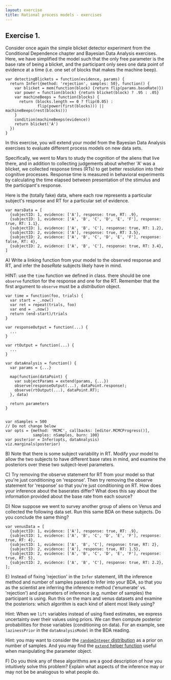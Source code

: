 ```yaml
---
layout: exercise
title: Rational process models - exercises
---
```


## Exercise 1. 

Consider once again the simple blicket detector experiment from the Conditional Dependence chapter and Bayesian Data Analysis exercises. Here, we have simplified the model such that the only free parameter is the base rate of being a blicket, and the participant only sees one data point of evidence at a time (i.e. one set of blocks that makes the machine beep).

~~~~
var detectingBlickets = function(evidence, params) {
  return Infer({method: 'rejection', samples: 50}, function() {
    var blicket = mem(function(block) {return flip(params.baseRate)})
    var power = function(block) {return blicket(block) ? .95 : .05}
    var machineBeeps = function(blocks) {
      return (blocks.length == 0 ? flip(0.05) :
              flip(power(first(blocks))) || machineBeeps(rest(blocks)))
    }
    condition(machineBeeps(evidence))
    return blicket('A')
  })
}
~~~~

In this exercise, you will extend your model from the Bayesian Data Analysis exercises to evaluate different process models on new data sets. 

Specifically, we went to Mars to study the cognition of the aliens that live there, and in addition to collecting judgements about whether 'A' was a blicket, we collected response times (RTs) to get better resolution into their cognitive processes. Response time is measured in behavioral experiments by calculating the time elapsed between presentation of the stimulus and the participant's response. 

Here is the (totally fake) data, where each row represents a particular subject's response and RT for a particular set of evidence.

~~~~
var marsData = [
  {subjectID: 1, evidence: ['A'], response: true, RT: .9},
  {subjectID: 1, evidence: ['A', 'B', 'C', 'D', 'E', 'F'], response: true, RT: 1.1},
  {subjectID: 1, evidence: ['A', 'B', 'C'], response: true, RT: 1.2},
  {subjectID: 2, evidence: ['A'], response: true, RT: 3.5},
  {subjectID: 2, evidence: ['A', 'B', 'C', 'D', 'E', 'F'], response: false, RT: 4},
  {subjectID: 2, evidence: ['A', 'B', 'C'], response: true, RT: 3.4},
]
~~~~

A) Write a linking function from your model to the observed response and RT, and infer the *baseRate* subjects likely have in mind.

HINT: use the `time` function we defined in class. there should be one `observe` function for the response and one for the RT. Remember that the first argument to `observe` must be a *distribution* object. 

~~~~ norun
var time = function(foo, trials) {
  var start = _.now()
  var ret = repeat(trials, foo)
  var end = _.now()
  return (end-start)/trials
}

var responseOutput = function(...) {
  ...
}

var rtOutput = function(...) {
  ...
}

var dataAnalysis = function() {
  var params = {...}

  map(function(dataPoint) {
    var subjectParams = extend(params, {...})
    observe(responseOutput(...), dataPoint.response);
    observe(rtOutput(...), dataPoint.RT);
  }, data)

  return parameters
}


var nSamples = 500
// Do not change below
var opts = {method: 'MCMC', callbacks: [editor.MCMCProgress()], 
            samples: nSamples, burn: 100}
var posterior = Infer(opts, dataAnalysis)
viz.marginals(posterior)
~~~~

B) Note that there is some subject variability in RT. Modify your model to allow the two subjects to have different base rates in mind, and examine the posteriors over these two subject-level parameters. 

C) Try removing the observe statement for RT from your model so that you're just conditioning on 'response'. Then try removing the observe statement for 'response' so that you're just conditioning on RT. How does your inference about the baserates differ? What does this say about the information provided about the base rate from each source?

D) Now suppose we went to survey another group of aliens on Venus and collected the following data set. Run this same BDA on these subjects. Do you conclude the same thing?

~~~~
var venusData = [
  {subjectID: 1, evidence: ['A'], response: true, RT: .9},
  {subjectID: 1, evidence: ['A', 'B', 'C', 'D', 'E', 'F'], response: true, RT: 4},
  {subjectID: 1, evidence: ['A', 'B', 'C'], response: true, RT: 2},
  {subjectID: 2, evidence: ['A'], response: true, RT: 1.5},
  {subjectID: 2, evidence: ['A', 'B', 'C', 'D', 'E', 'F'], response: true, RT: 5},
  {subjectID: 2, evidence: ['A', 'B', 'C'], response: true, RT: 2.2},
];
~~~~

E) Instead of fixing 'rejection' in the `Infer` statement, lift the inference method and number of samples passed to Infer into your BDA, so that you as the scientist are inferring the inference method ('enumerate' vs. 'rejection') and parameters of inference (e.g. number of samples) the participant is using. Run this on the mars and venus datasets and examine the posteriors: which algorithm is each kind of alient most likely using?

Hint: When we `lift` variables instead of using fixed estimates, we express uncertainty over their values using priors. We can then compute posterior probabilities for those variables (conditioning on data). For an example, see `lazinessPrior` in the `dataAnalysisModel` in the BDA reading.

Hint: you may want to consider the [`randomInteger` distribution](http://docs.webppl.org/en/master/distributions.html#RandomInteger) as a prior on number of samples. And you may find the [`extend` helper function](http://docs.webppl.org/en/master/functions/other.html#extend) useful when manipulating the parameter object.

F) Do you think any of these algorithms are a good description of how you intuitively solve this problem? Explain what aspects of the inference may or may not be be analogous to what people do.
